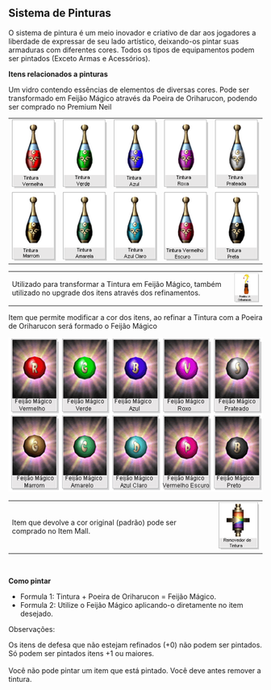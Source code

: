 ## Sistema de Pinturas

<html>
  <head>
    <meta charset="utf-8" />
    <meta name="viewport" content="width=device-width" />
  </head>
  <body>


<p>O sistema de pintura é um meio inovador e criativo de dar aos jogadores a liberdade de expressar de seu lado artístico, deixando-os pintar suas armaduras com diferentes cores. Todos os tipos de equipamentos podem ser pintados (Exceto Armas e Acessórios).</p>

<p><strong>Itens relacionados a pinturas</strong></p>
<p>Um vidro contendo essências de elementos de diversas cores. Pode ser transformado em Feijão Mágico através da Poeira de Oriharucon, podendo ser comprado no Premium Neil</p>
<table align="center" border="0" cellpadding="0" cellspacing="0"> 
	<tr>
		<td><img src="./1-files/wyd_img_tintura_vermelha.gif"/></td>
		<td><img src="./1-files/wyd_img_tintura_verde.gif"/></td>
		<td><img src="./1-files/wyd_img_tintura_azul.gif"/></td>
		<td><img src="./1-files/wyd_img_tintura_roxa.gif"/></td>
		<td><img src="./1-files/wyd_img_tintura_prateada.gif"/></td>
	</tr>
	<tr>
		<td><img src="./1-files/wyd_img_tintura_marrom.gif"/></td>
		<td><img src="./1-files/wyd_img_tintura_amarela.gif"/></td>
		<td><img src="./1-files/wyd_img_tintura_azul_claro.gif"/></td>
		<td><img src="./1-files/wyd_img_tintura_vermelho_escuro.gif"/></td>
		<td><img src="./1-files/wyd_img_tintura_preta.gif"/></td>
	</tr>
</table>
<table align="center">
	<tr>
		<td>Utilizado para transformar a Tintura em Feijão Mágico, também utilizado no upgrade dos itens através dos refinamentos.</td>
		<td><img src="./1-files/wyd_img_poeira_oriharucon.gif"/></td>
	</tr>
</table>
<p>Item que permite modificar a cor dos itens, ao refinar a Tintura com a Poeira de Oriharucon será formado o Feijão Mágico</p>
<p align="center">
<img src="./1-files/wyd_img_feijoes.gif"/>
</p>
<table align="center">
	<tr>
		<td>Item que devolve a cor original (padrão) pode ser comprado no Item Mall.</td>
		<td><img src="./1-files/wyd_img_remover_tintura.gif"/></td>
	</tr>
</table>
<br>
<p><strong>Como pintar</strong></p>
<ul>
	<li>Formula 1: Tintura + Poeira de Oriharucon = Feijão Mágico.</li>
	<li>Formula 2: Utilize o Feijão Mágico aplicando-o diretamente no item desejado.</li>
</ul>
<p>Observações:</p>
<p>Os itens de defesa que não estejam refinados (+0) não podem ser pintados. Só podem ser pintados itens +1 ou maiores.<br><br>
Você não pode pintar um item que está pintado. Você deve antes remover a tintura.</p>
  </body>
</html>
